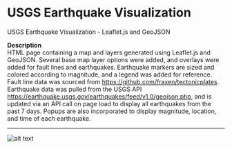 # USGS Earthquake Visualization
USGS Earthquake Visualization - Leaflet.js and GeoJSON

**Description**  
HTML page containing a map and layers generated using Leaflet.js and GeoJSON. Several base map layer options were added, and overlays were added for fault lines and earthquakes.  Earthquake markers are sized and colored according to magnitude, and a legend was added for reference.  Fault line data was sourced from <https://github.com/fraxen/tectonicplates>. Earthquake data was pulled from the USGS API <https://earthquake.usgs.gov/earthquakes/feed/v1.0/geojson.php>, and is updated via an API call on page load to display all earthquakes from the past 7 days. Popups are also incorporated to display magnitude, location, and time of each earthquake.  

---

![alt text](screenshots/map.gif "Map Controls")